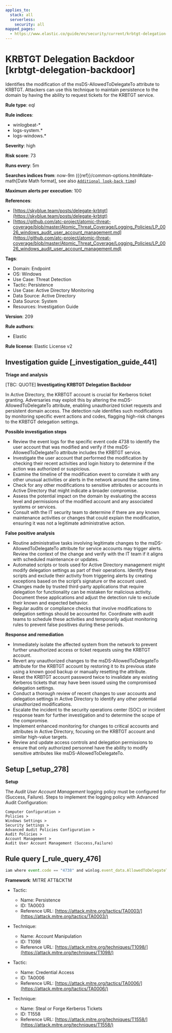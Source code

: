 ```yaml
---
applies_to:
  stack: all
  serverless:
    security: all
mapped_pages:
  - https://www.elastic.co/guide/en/security/current/krbtgt-delegation-backdoor.html
---
```


# KRBTGT Delegation Backdoor [krbtgt-delegation-backdoor]

Identifies the modification of the msDS-AllowedToDelegateTo attribute to KRBTGT. Attackers can use this technique to maintain persistence to the domain by having the ability to request tickets for the KRBTGT service.

**Rule type**: eql

**Rule indices**:

* winlogbeat-*
* logs-system.*
* logs-windows.*

**Severity**: high

**Risk score**: 73

**Runs every**: 5m

**Searches indices from**: now-9m ({{ref}}/common-options.html#date-math[Date Math format], see also [`Additional look-back time`](docs-content://solutions/security/detect-and-alert/create-detection-rule.md#rule-schedule))

**Maximum alerts per execution**: 100

**References**:

* [https://skyblue.team/posts/delegate-krbtgt](https://skyblue.team/posts/delegate-krbtgt)
* [https://github.com/atc-project/atomic-threat-coverage/blob/master/Atomic_Threat_Coverage/Logging_Policies/LP_0026_windows_audit_user_account_management.md](https://github.com/atc-project/atomic-threat-coverage/blob/master/Atomic_Threat_Coverage/Logging_Policies/LP_0026_windows_audit_user_account_management.md)

**Tags**:

* Domain: Endpoint
* OS: Windows
* Use Case: Threat Detection
* Tactic: Persistence
* Use Case: Active Directory Monitoring
* Data Source: Active Directory
* Data Source: System
* Resources: Investigation Guide

**Version**: 209

**Rule authors**:

* Elastic

**Rule license**: Elastic License v2

## Investigation guide [_investigation_guide_441]

**Triage and analysis**

[TBC: QUOTE]
**Investigating KRBTGT Delegation Backdoor**

In Active Directory, the KRBTGT account is crucial for Kerberos ticket granting. Adversaries may exploit this by altering the msDS-AllowedToDelegateTo attribute, enabling unauthorized ticket requests and persistent domain access. The detection rule identifies such modifications by monitoring specific event actions and codes, flagging high-risk changes to the KRBTGT delegation settings.

**Possible investigation steps**

* Review the event logs for the specific event code 4738 to identify the user account that was modified and verify if the msDS-AllowedToDelegateTo attribute includes the KRBTGT service.
* Investigate the user account that performed the modification by checking their recent activities and login history to determine if the action was authorized or suspicious.
* Examine the timeline of the modification event to correlate it with any other unusual activities or alerts in the network around the same time.
* Check for any other modifications to sensitive attributes or accounts in Active Directory that might indicate a broader compromise.
* Assess the potential impact on the domain by evaluating the access level and permissions of the modified account and any associated systems or services.
* Consult with the IT security team to determine if there are any known maintenance activities or changes that could explain the modification, ensuring it was not a legitimate administrative action.

**False positive analysis**

* Routine administrative tasks involving legitimate changes to the msDS-AllowedToDelegateTo attribute for service accounts may trigger alerts. Review the context of the change and verify with the IT team if it aligns with scheduled maintenance or updates.
* Automated scripts or tools used for Active Directory management might modify delegation settings as part of their operations. Identify these scripts and exclude their activity from triggering alerts by creating exceptions based on the script’s signature or the account used.
* Changes made by trusted third-party applications that require delegation for functionality can be mistaken for malicious activity. Document these applications and adjust the detection rule to exclude their known and expected behavior.
* Regular audits or compliance checks that involve modifications to delegation settings should be accounted for. Coordinate with audit teams to schedule these activities and temporarily adjust monitoring rules to prevent false positives during these periods.

**Response and remediation**

* Immediately isolate the affected system from the network to prevent further unauthorized access or ticket requests using the KRBTGT account.
* Revert any unauthorized changes to the msDS-AllowedToDelegateTo attribute for the KRBTGT account by restoring it to its previous state using a known good backup or manually resetting the attribute.
* Reset the KRBTGT account password twice to invalidate any existing Kerberos tickets that may have been issued using the compromised delegation settings.
* Conduct a thorough review of recent changes to user accounts and delegation settings in Active Directory to identify any other potential unauthorized modifications.
* Escalate the incident to the security operations center (SOC) or incident response team for further investigation and to determine the scope of the compromise.
* Implement enhanced monitoring for changes to critical accounts and attributes in Active Directory, focusing on the KRBTGT account and similar high-value targets.
* Review and update access controls and delegation permissions to ensure that only authorized personnel have the ability to modify sensitive attributes like msDS-AllowedToDelegateTo.


## Setup [_setup_278]

**Setup**

The *Audit User Account Management* logging policy must be configured for (Success, Failure). Steps to implement the logging policy with Advanced Audit Configuration:

```
Computer Configuration >
Policies >
Windows Settings >
Security Settings >
Advanced Audit Policies Configuration >
Audit Policies >
Account Management >
Audit User Account Management (Success,Failure)
```


## Rule query [_rule_query_476]

```js
iam where event.code == "4738" and winlog.event_data.AllowedToDelegateTo : "*krbtgt*"
```

**Framework**: MITRE ATT&CKTM

* Tactic:

    * Name: Persistence
    * ID: TA0003
    * Reference URL: [https://attack.mitre.org/tactics/TA0003/](https://attack.mitre.org/tactics/TA0003/)

* Technique:

    * Name: Account Manipulation
    * ID: T1098
    * Reference URL: [https://attack.mitre.org/techniques/T1098/](https://attack.mitre.org/techniques/T1098/)

* Tactic:

    * Name: Credential Access
    * ID: TA0006
    * Reference URL: [https://attack.mitre.org/tactics/TA0006/](https://attack.mitre.org/tactics/TA0006/)

* Technique:

    * Name: Steal or Forge Kerberos Tickets
    * ID: T1558
    * Reference URL: [https://attack.mitre.org/techniques/T1558/](https://attack.mitre.org/techniques/T1558/)



